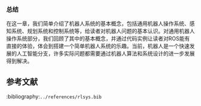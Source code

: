 ### 总结

在这一章，我们简单介绍了机器人系统的基本概念，包括通用机器人操作系统、感知系统、规划系统和控制系统等，给读者对机器人问题的基本认识。对通用机器人操作系统部分，我们回顾了其中的基本概念，并通过代码实例让读者对ROS能有直接的体验，体会到搭建一个简单机器人系统的乐趣。当前，机器人是一个快速发展的人工智能分支，许多实际问题都需要通过机器人算法和系统设计的进一步发展得到解决。

## 参考文献

:bibliography:`../references/rlsys.bib`
